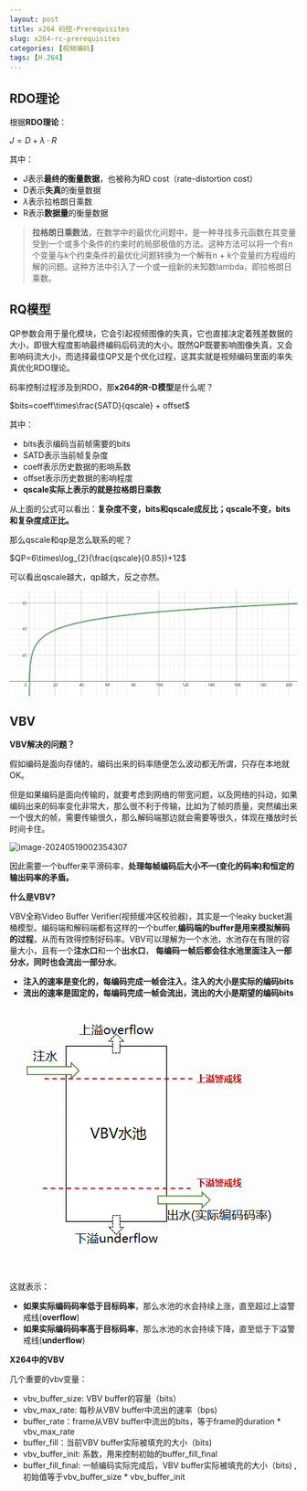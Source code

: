 ```yaml
---
layout: post
title: x264 码控-Prerequisites
slug: x264-rc-prerequisites
categories: [视频编码]
tags: [H.264]
---
```


## RDO理论
根据**RDO理论**：

$J=D+\lambda\cdot R$

其中：

- J表示**最终的衡量数据**，也被称为RD cost（rate-distortion cost）
- D表示**失真**的衡量数据
- $\lambda$表示拉格朗日乘数
- R表示**数据量**的衡量数据

> **拉格朗日乘数法**，在数学中的最优化问题中，是一种寻找多元函数在其变量受到一个或多个条件的约束时的局部极值的方法。这种方法可以将一个有n个变量与k个约束条件的最优化问题转换为一个解有n + k个变量的方程组的解的问题。这种方法中引入了一个或一组新的未知数lambda，即拉格朗日乘数。
## RQ模型

QP参数会用于量化模块，它会引起视频图像的失真，它也直接决定着残差数据的大小，即很大程度影响最终编码后码流的大小。既然QP既要影响图像失真，又会影响码流大小，而选择最佳QP又是个优化过程，这其实就是视频编码里面的率失真优化RDO理论。



码率控制过程涉及到RDO，那**x264的R-D模型**是什么呢？

$bits=coeff\times\frac{SATD}{qscale} + offset$

其中：

+ bits表示编码当前帧需要的bits
+ SATD表示当前帧复杂度
+ coeff表示历史数据的影响系数
+ offset表示历史数据的影响程度
+ **qscale实际上表示的就是拉格朗日乘数**

从上面的公式可以看出：**复杂度不变，bits和qscale成反比；qscale不变，bits和复杂度成正比。**

那么qscale和qp是怎么联系的呢？

$QP=6\times\log_{2}(\frac{qscale}{0.85})+12$

可以看出qscale越大，qp越大，反之亦然。

![QP-qscale曲线](/assets/images/qp-qscale.png)

## VBV

**VBV解决的问题？**

假如编码是面向存储的，编码出来的码率随便怎么波动都无所谓，只存在本地就OK。

但是如果编码是面向传输的，就要考虑到网络的带宽问题，以及网络的抖动，如果编码出来的码率变化非常大，那么很不利于传输，比如为了帧的质量，突然编出来一个很大的帧，需要传输很久，那么解码端那边就会需要等很久，体现在播放时长时间卡住。

![image-20240519002354307](/assets/images/encoder-buffer.png.png)

因此需要一个buffer来平滑码率，**处理每帧编码后大小不一(变化的码率)和恒定的输出码率的矛盾。**

**什么是VBV?**

VBV全称Video Buffer Verifier(视频缓冲区校验器)，其实是一个leaky bucket漏桶模型。编码端和解码端都有这样的一个buffer,**编码端的buffer是用来模拟解码的过程**，从而有效得控制好码率。VBV可以理解为一个水池，水池存在有限的容量大小，且有一个**注水口**和一个**出水口**， **每编码一帧后都会往水池里面注入一部分水，同时也会流出一部分水**。

+ **注入的速率是变化的，每编码完成一帧会注入，注入的大小是实际的编码bits**
+ **流出的速率是固定的，每编码完成一帧会流出，流出的大小是期望的编码bits**

![img](/assets/images/vbv-buffer.jpg)

这就表示：

+ **如果实际编码码率低于目标码率**，那么水池的水会持续上涨，直至超过上溢警戒线(**overflow**)
+ **如果实际编码码率高于目标码率**，那么水池的水会持续下降，直至低于下溢警戒线(**underflow**)



**X264中的VBV**

几个重要的vbv变量：

+ vbv_buffer_size: VBV buffer的容量（bits）
+ vbv_max_rate: 每秒从VBV buffer中流出的速率（bps)
+ buffer_rate：frame从VBV buffer中流出的bits，等于frame的duration * vbv_max_rate
+ buffer_fill：当前VBV buffer实际被填充的大小（bits)
+ vbv_buffer_init: 系数，用来控制初始的buffer_fill_final
+ buffer_fill_final: 一帧编码实际完成后，VBV buffer实际被填充的大小（bits) ,初始值等于vbv_buffer_size * vbv_buffer_init